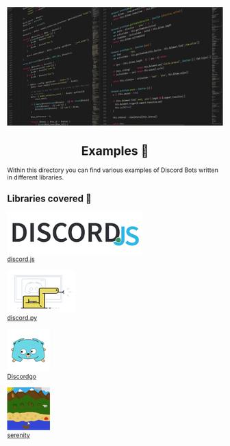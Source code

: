 <!-- markdownlint-disable -->
<div align="center">
<img src="../assets/libraries.png">
<br>
<h1>Examples 🤖</h1>
</div>

Within this directory you can find various examples of Discord Bots written in different libraries.

## Libraries covered 📜

<img src="../assets/libraries/discordjs.png" height="100">
<br>
<a href="discordjs/">discord.js</a> 
<br>
<br>

<img src="../assets/libraries/discordpy.png" height="100">
<br>
<a href="discordpy/">discord.py</a>
<br>
<br>

<img src="../assets/libraries/discordgo.png" height="100">
<br>
<a href="Discordgo/">Discordgo</a>
<br>
<br>

<img src="../assets/libraries/serenity.png" height="100">
<br>
<a href="serenity/">serenity</a>
